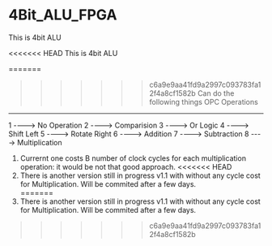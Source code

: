 # 4Bit_ALU_FPGA

This is 4bit ALU 

<<<<<<< HEAD
This is 4bit ALU 

=======
>>>>>>> c6a9e9aa41fd9a2997c093783fa12f4a8cf1582b
Can do the following things 
OPC      Operations
---      -----------
1  ----> No Operation
2  ----> Comparision
3  ----> Or Logic
4  ----> Shift Left
5  ----> Rotate Right
6  ----> Addition
7  ----> Subtraction
8  ----> Multiplication

1. Currernt one costs B number of clock cycles for each multiplication operation: it would be not that good approach. 
<<<<<<< HEAD
2. There is another version still in progress v1.1 with without any cycle cost for Multiplication. Will be commited after a few days.  
=======
2. There is another version still in progress v1.1 with without any cycle cost for Multiplication. Will be commited after a few days.  
>>>>>>> c6a9e9aa41fd9a2997c093783fa12f4a8cf1582b
